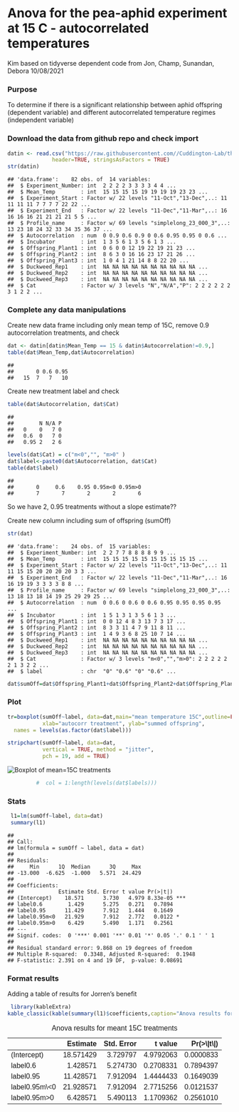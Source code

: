 Anova for the pea-aphid experiment at 15 C - autocorrelated temperatures
================
Kim based on tidyverse dependent code from Jon, Champ, Sunandan, Debora
10/08/2021

### Purpose

To determine if there is a significant relationship between aphid
offspring (dependent variable) and different autocorrelated temperature
regimes (independent variable)

### Download the data from github repo and check import

``` r
datin <- read.csv("https://raw.githubusercontent.com//Cuddington-Lab/thermal-experiments/main/expdata_metafile_01062021.csv",
              header=TRUE, stringsAsFactors = TRUE)
str(datin)
```

    ## 'data.frame':    82 obs. of  14 variables:
    ##  $ Experiment_Number: int  2 2 2 2 3 3 3 3 4 4 ...
    ##  $ Mean_Temp        : int  15 15 15 15 19 19 19 19 23 23 ...
    ##  $ Experiment_Start : Factor w/ 22 levels "11-Oct","13-Dec",..: 11 11 11 11 7 7 7 7 22 22 ...
    ##  $ Experiment_End   : Factor w/ 22 levels "11-Dec","11-Mar",..: 16 16 16 16 21 21 21 21 5 5 ...
    ##  $ Profile_name     : Factor w/ 69 levels "simplelong_23_000_3",..: 13 23 18 24 32 33 34 35 36 37 ...
    ##  $ Autocorrelation  : num  0 0.9 0.6 0.9 0 0.6 0.95 0.95 0 0.6 ...
    ##  $ Incubator        : int  1 3 5 6 1 3 5 6 1 3 ...
    ##  $ Offspring_Plant1 : int  0 6 0 0 12 19 22 19 21 23 ...
    ##  $ Offspring_Plant2 : int  8 6 3 0 16 16 23 17 21 26 ...
    ##  $ Offspring_Plant3 : int  1 0 4 1 21 14 8 8 22 20 ...
    ##  $ Duckweed_Rep1    : int  NA NA NA NA NA NA NA NA NA NA ...
    ##  $ Duckweed_Rep2    : int  NA NA NA NA NA NA NA NA NA NA ...
    ##  $ Duckweed_Rep3    : int  NA NA NA NA NA NA NA NA NA NA ...
    ##  $ Cat              : Factor w/ 3 levels "N","N/A","P": 2 2 2 2 2 2 3 1 2 2 ...

### Complete any data manipulations

Create new data frame including only mean temp of 15C, remove 0.9
autocorrelation treatments, and check

``` r
dat <- datin[datin$Mean_Temp == 15 & datin$Autocorrelation!=0.9,]
table(dat$Mean_Temp,dat$Autocorrelation)
```

    ##     
    ##       0 0.6 0.95
    ##   15  7   7   10

Create new treatment label and check

``` r
table(dat$Autocorrelation, dat$Cat)
```

    ##       
    ##        N N/A P
    ##   0    0   7 0
    ##   0.6  0   7 0
    ##   0.95 2   2 6

``` r
levels(dat$Cat) = c("m<0","", "m>0" )
dat$label<-paste0(dat$Autocorrelation, dat$Cat)
table(dat$label)
```

    ## 
    ##       0     0.6    0.95 0.95m<0 0.95m>0 
    ##       7       7       2       2       6

So we have 2, 0.95 treatments without a slope estimate??

Create new column including sum of offspring (sumOff)

``` r
str(dat)
```

    ## 'data.frame':    24 obs. of  15 variables:
    ##  $ Experiment_Number: int  2 2 7 7 8 8 8 8 9 9 ...
    ##  $ Mean_Temp        : int  15 15 15 15 15 15 15 15 15 15 ...
    ##  $ Experiment_Start : Factor w/ 22 levels "11-Oct","13-Dec",..: 11 11 15 15 20 20 20 20 3 3 ...
    ##  $ Experiment_End   : Factor w/ 22 levels "11-Dec","11-Mar",..: 16 16 19 19 3 3 3 3 8 8 ...
    ##  $ Profile_name     : Factor w/ 69 levels "simplelong_23_000_3",..: 13 18 13 18 14 19 25 29 29 25 ...
    ##  $ Autocorrelation  : num  0 0.6 0 0.6 0 0.6 0.95 0.95 0.95 0.95 ...
    ##  $ Incubator        : int  1 5 1 3 1 3 5 6 1 3 ...
    ##  $ Offspring_Plant1 : int  0 0 12 4 8 3 13 7 3 17 ...
    ##  $ Offspring_Plant2 : int  8 3 3 11 4 7 9 11 8 11 ...
    ##  $ Offspring_Plant3 : int  1 4 9 3 6 8 25 10 7 14 ...
    ##  $ Duckweed_Rep1    : int  NA NA NA NA NA NA NA NA NA NA ...
    ##  $ Duckweed_Rep2    : int  NA NA NA NA NA NA NA NA NA NA ...
    ##  $ Duckweed_Rep3    : int  NA NA NA NA NA NA NA NA NA NA ...
    ##  $ Cat              : Factor w/ 3 levels "m<0","","m>0": 2 2 2 2 2 2 1 3 2 2 ...
    ##  $ label            : chr  "0" "0.6" "0" "0.6" ...

``` r
dat$sumOff=dat$Offspring_Plant1+dat$Offspring_Plant2+dat$Offspring_Plant3
```

### Plot

``` r
tr=boxplot(sumOff~label, data=dat,main="mean temperature 15C",outline=FALSE,
           xlab="autocorr treatment", ylab="summed offspring",
  names = levels(as.factor(dat$label)))

stripchart(sumOff~label, data=dat, 
           vertical = TRUE, method = "jitter",
           pch = 19, add = TRUE) 
```

![Boxplot of mean=15C
treatments](simpleanovathermal_files/figure-gfm/box-1.png)

``` r
         #  col = 1:length(levels(dat$labels)))
```

### Stats

``` r
 l1=lm(sumOff~label, data=dat)
 summary(l1)
```

    ## 
    ## Call:
    ## lm(formula = sumOff ~ label, data = dat)
    ## 
    ## Residuals:
    ##     Min      1Q  Median      3Q     Max 
    ## -13.000  -6.625  -1.000   5.571  24.429 
    ## 
    ## Coefficients:
    ##              Estimate Std. Error t value Pr(>|t|)    
    ## (Intercept)    18.571      3.730   4.979 8.33e-05 ***
    ## label0.6        1.429      5.275   0.271   0.7894    
    ## label0.95      11.429      7.912   1.444   0.1649    
    ## label0.95m<0   21.929      7.912   2.772   0.0122 *  
    ## label0.95m>0    6.429      5.490   1.171   0.2561    
    ## ---
    ## Signif. codes:  0 '***' 0.001 '**' 0.01 '*' 0.05 '.' 0.1 ' ' 1
    ## 
    ## Residual standard error: 9.868 on 19 degrees of freedom
    ## Multiple R-squared:  0.3348, Adjusted R-squared:  0.1948 
    ## F-statistic: 2.391 on 4 and 19 DF,  p-value: 0.08691

### Format results

Adding a table of results for Jorren’s benefit

``` r
 library(kableExtra)
kable_classic(kable(summary(l1)$coefficients,caption="Anova results for meant 15C treatments"))
```

<table class=" lightable-classic" style="font-family: &quot;Arial Narrow&quot;, &quot;Source Sans Pro&quot;, sans-serif; margin-left: auto; margin-right: auto;">
<caption>
Anova results for meant 15C treatments
</caption>
<thead>
<tr>
<th style="text-align:left;">
</th>
<th style="text-align:right;">
Estimate
</th>
<th style="text-align:right;">
Std. Error
</th>
<th style="text-align:right;">
t value
</th>
<th style="text-align:right;">
Pr(>\|t\|)
</th>
</tr>
</thead>
<tbody>
<tr>
<td style="text-align:left;">
(Intercept)
</td>
<td style="text-align:right;">
18.571429
</td>
<td style="text-align:right;">
3.729797
</td>
<td style="text-align:right;">
4.9792063
</td>
<td style="text-align:right;">
0.0000833
</td>
</tr>
<tr>
<td style="text-align:left;">
label0.6
</td>
<td style="text-align:right;">
1.428571
</td>
<td style="text-align:right;">
5.274730
</td>
<td style="text-align:right;">
0.2708331
</td>
<td style="text-align:right;">
0.7894397
</td>
</tr>
<tr>
<td style="text-align:left;">
label0.95
</td>
<td style="text-align:right;">
11.428571
</td>
<td style="text-align:right;">
7.912094
</td>
<td style="text-align:right;">
1.4444433
</td>
<td style="text-align:right;">
0.1649039
</td>
</tr>
<tr>
<td style="text-align:left;">
label0.95m\<0
</td>
<td style="text-align:right;">
21.928571
</td>
<td style="text-align:right;">
7.912094
</td>
<td style="text-align:right;">
2.7715256
</td>
<td style="text-align:right;">
0.0121537
</td>
</tr>
<tr>
<td style="text-align:left;">
label0.95m>0
</td>
<td style="text-align:right;">
6.428571
</td>
<td style="text-align:right;">
5.490113
</td>
<td style="text-align:right;">
1.1709362
</td>
<td style="text-align:right;">
0.2561010
</td>
</tr>
</tbody>
</table>
